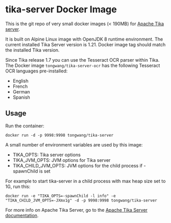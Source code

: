 # tika-server Docker Image

This is the git repo of very small docker images (< 190MB) for [Apache Tika server](https://tika.apache.org). 

It is built on Alpine Linux image with OpenJDK 8 runtime environment. The current installed Tika Server version is 1.21. Docker image tag should match the installed Tika version.

Since Tika release 1.7 you can use the Tesseract OCR parser within Tika. The Docker image `tongwang/tika-server-ocr` has the following Tesseract OCR languages pre-installed:

* English
* French
* German
* Spanish

## Usage

Run the container:

    docker run -d -p 9998:9998 tongwang/tika-server

A small number of environment variables are used by this image:

* TIKA_OPTS: Tika server options
* TIKA_JVM_OPTS: JVM options for Tika server
* TIKA_CHILD_JVM_OPTS: JVM options for the child process if -spawnChild is set

For example to start tika-server in a child process with max heap size set to 1G, run this:

    docker run -e "TIKA_OPTS=-spawnChild -l info" -e "TIKA_CHILD_JVM_OPTS=-JXmx1g" -d -p 9998:9998 tongwang/tika-server


For more info on Apache Tika Server, go to the [Apache Tika Server documentation](http://wiki.apache.org/tika/TikaJAXRS).
